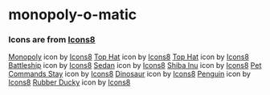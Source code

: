 # monopoly-o-matic

### Icons are from [Icons8](https://icons8.com)
[Monopoly](https://icons8.com/icon/0ODFcG2FuEpD/monopoly) icon by [Icons8](https://icons8.com)
[Top Hat](https://icons8.com/icon/TuoZ6pTmiTRp/top-hat) icon by [Icons8](https://icons8.com)
[Top Hat](https://icons8.com/icon/123919/top-hat) icon by [Icons8](https://icons8.com)
[Battleship](https://icons8.com/icon/62846/battleship) icon by [Icons8](https://icons8.com)
[Sedan](https://icons8.com/icon/62490/sedan) icon by [Icons8](https://icons8.com)
[Shiba Inu](https://icons8.com/icon/103033/shiba-inu) icon by [Icons8](https://icons8.com)
[Pet Commands Stay](https://icons8.com/icon/50ELTfBmR2Tb/pet-commands-stay) icon by [Icons8](https://icons8.com)
[Dinosaur](https://icons8.com/icon/103358/dinosaur) icon by [Icons8](https://icons8.com)
[Penguin](https://icons8.com/icon/97093/penguin) icon by [Icons8](https://icons8.com)
[Rubber Ducky](https://icons8.com/icon/106987/rubber-ducky) icon by [Icons8](https://icons8.com)